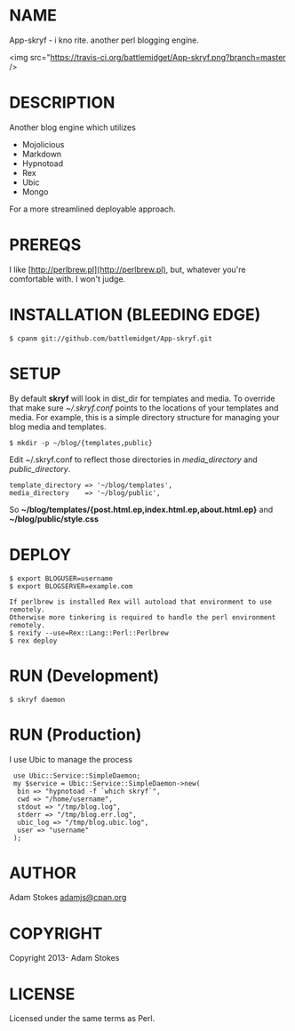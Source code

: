 # NAME

App-skryf - i kno rite. another perl blogging engine.

<img src="https://travis-ci.org/battlemidget/App-skryf.png?branch=master />

# DESCRIPTION

Another blog engine which utilizes

- Mojolicious
- Markdown
- Hypnotoad
- Rex
- Ubic 
- Mongo

For a more streamlined deployable approach.

# PREREQS

I like [http://perlbrew.pl](http://perlbrew.pl), but, whatever you're comfortable with. I won't judge.

# INSTALLATION (BLEEDING EDGE)

    $ cpanm git://github.com/battlemidget/App-skryf.git

# SETUP

By default __skryf__ will look in dist\_dir for templates and media. To override that
make sure _~/.skryf.conf_ points to the locations of your templates and media.
For example, this is a simple directory structure for managing your blog media and templates.

    $ mkdir -p ~/blog/{templates,public}

Edit ~/.skryf.conf to reflect those directories in _media\_directory_ and 
_public\_directory_.

    template_directory => '~/blog/templates',
    media_directory    => '~/blog/public',

So __~/blog/templates/{post.html.ep,index.html.ep,about.html.ep}__ and __~/blog/public/style.css__

# DEPLOY

    $ export BLOGUSER=username
    $ export BLOGSERVER=example.com

    If perlbrew is installed Rex will autoload that environment to use remotely.
    Otherwise more tinkering is required to handle the perl environment remotely.
    $ rexify --use=Rex::Lang::Perl::Perlbrew
    $ rex deploy

# RUN (Development)

    $ skryf daemon

# RUN (Production)

I use Ubic to manage the process

     use Ubic::Service::SimpleDaemon;
     my $service = Ubic::Service::SimpleDaemon->new(
      bin => "hypnotoad -f `which skryf`",
      cwd => "/home/username",
      stdout => "/tmp/blog.log",
      stderr => "/tmp/blog.err.log",
      ubic_log => "/tmp/blog.ubic.log",
      user => "username"
     );

# AUTHOR

Adam Stokes <adamjs@cpan.org>

# COPYRIGHT

Copyright 2013- Adam Stokes

# LICENSE

Licensed under the same terms as Perl.
